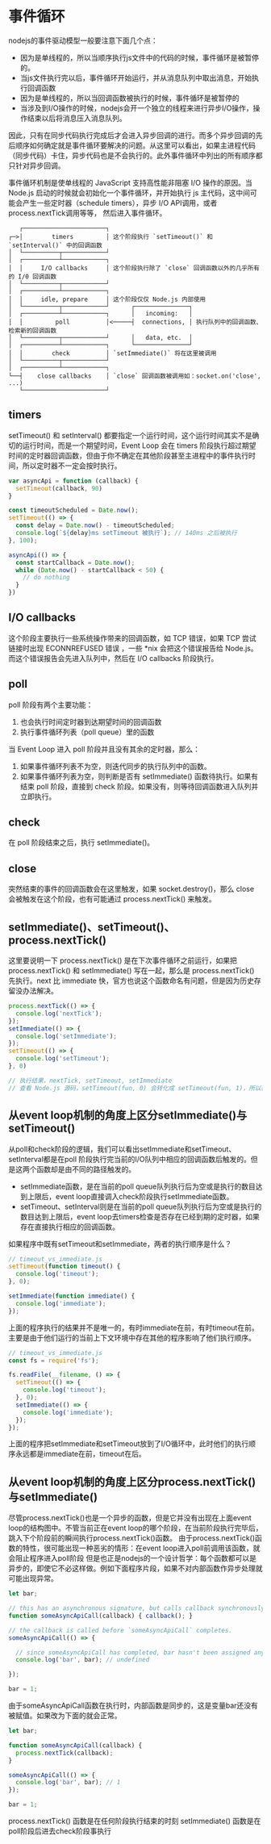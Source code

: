 # 事件循环

nodejs的事件驱动模型一般要注意下面几个点：

* 因为是单线程的，所以当顺序执行js文件中的代码的时候，事件循环是被暂停的。
* 当js文件执行完以后，事件循环开始运行，并从消息队列中取出消息，开始执行回调函数
* 因为是单线程的，所以当回调函数被执行的时候，事件循环是被暂停的
* 当涉及到I/O操作的时候，nodejs会开一个独立的线程来进行异步I/O操作，操作结束以后将消息压入消息队列。

因此，只有在同步代码执行完成后才会进入异步回调的进行。而多个异步回调的先后顺序如何确定就是事件循环要解决的问题。从这里可以看出，如果主进程代码（同步代码）卡住，异步代码也是不会执行的。此外事件循环中列出的所有顺序都只针对异步回调。

事件循环机制是使单线程的 JavaScript 支持高性能非阻塞 I/O 操作的原因。当 Node.js 启动的时候就会初始化一个事件循环，并开始执行 js 主代码，这中间可能会产生一些定时器（schedule timers），异步 I/O API调用，或者process.nextTick调用等等， 然后进入事件循环。

```
   ┌───────────────────────┐
┌─>│        timers         │ 这个阶段执行 `setTimeout()` 和 `setInterval()` 中的回调函数
│  └──────────┬────────────┘
│  ┌──────────┴────────────┐
│  │     I/O callbacks     │ 这个阶段执行除了 `close` 回调函数以外的几乎所有的 I/0 回调函数
│  └──────────┬────────────┘
│  ┌──────────┴────────────┐
│  │     idle, prepare     │ 这个阶段仅仅 Node.js 内部使用
│  └──────────┬────────────┘      ┌───────────────┐
│  ┌──────────┴────────────┐      │   incoming:   │
│  │         poll          │<─────┤  connections, │ 执行队列中的回调函数、检索新的回调函数
│  └──────────┬────────────┘      │   data, etc.  │
│  ┌──────────┴────────────┐      └───────────────┘
│  │        check          │ `setImmediate()` 将在这里被调用
│  └──────────┬────────────┘
│  ┌──────────┴────────────┐
└──┤    close callbacks    │ `close` 回调函数被调用如：socket.on('close', ...)
   └───────────────────────┘

```

## timers

setTimeout() 和 setInterval() 都要指定一个运行时间，这个运行时间其实不是确切的运行时间，而是一个期望时间，Event Loop 会在 timers 阶段执行超过期望时间的定时器回调函数，但由于你不确定在其他阶段甚至主进程中的事件执行时间，所以定时器不一定会按时执行。

```javascript
var asyncApi = function (callback) {
  setTimeout(callback, 90)
}

const timeoutScheduled = Date.now();
setTimeout(() => {
  const delay = Date.now() - timeoutScheduled;
  console.log(`${delay}ms setTimeout 被执行`); // 140ms 之后被执行
}, 100);

asyncApi(() => {
  const startCallback = Date.now();
  while (Date.now() - startCallback < 50) {
    // do nothing
  }
})
```

## I/O callbacks

这个阶段主要执行一些系统操作带来的回调函数，如 TCP 错误，如果 TCP 尝试链接时出现 ECONNREFUSED 错误 ，一些 *nix 会把这个错误报告给 Node.js。而这个错误报告会先进入队列中，然后在 I/O callbacks 阶段执行。

## poll

poll 阶段有两个主要功能：

1. 也会执行时间定时器到达期望时间的回调函数
2. 执行事件循环列表（poll queue）里的函数

当 Event Loop 进入 poll 阶段并且没有其余的定时器，那么：

1. 如果事件循环列表不为空，则迭代同步的执行队列中的函数。
2. 如果事件循环列表为空，则判断是否有 setImmediate() 函数待执行。如果有结束 poll 阶段，直接到 check 阶段。如果没有，则等待回调函数进入队列并立即执行。

## check

在 poll 阶段结束之后，执行 setImmediate()。

## close

突然结束的事件的回调函数会在这里触发，如果 socket.destroy()，那么 close 会被触发在这个阶段，也有可能通过 process.nextTick() 来触发。

## setImmediate()、setTimeout()、process.nextTick()

这里要说明一下 process.nextTick() 是在下次事件循环之前运行，如果把 process.nextTick() 和 setImmediate() 写在一起，那么是 process.nextTick() 先执行。next 比 immediate 快，官方也说这个函数命名有问题，但是因为历史存留没办法解决。

```javascript
process.nextTick(() => {
  console.log('nextTick');
});
setImmediate(() => {
  console.log('setImmediate');
});
setTimeout(() => {
  console.log('setTimeout');
}, 0)

// 执行结果，nextTick, setTimeout, setImmediate
// 查看 Node.js 源码，setTimeout(fun, 0) 会转化成 setTimeout(fun, 1)，所以在这种简单的情况下，对于不同设备，setImmediate 有可能早于 setTimeout 执行。
```

## 从event loop机制的角度上区分setImmediate()与setTimeout()

从poll和check阶段的逻辑，我们可以看出setImmediate和setTimeout、setInterval都是在poll 阶段执行完当前的I/O队列中相应的回调函数后触发的。但是这两个函数却是由不同的路径触发的。

* setImmediate函数，是在当前的poll queue队列执行后为空或是执行的数目达到上限后，event loop直接调入check阶段执行setImmediate函数。
* setTimeout、setInterval则是在当前的poll queue队列执行后为空或是执行的数目达到上限后，event loop去timers检查是否存在已经到期的定时器，如果存在直接执行相应的回调函数。

如果程序中既有setTimeout和setImmediate，两者的执行顺序是什么？

```javascript
// timeout_vs_immediate.js
setTimeout(function timeout() {
  console.log('timeout');
}, 0);

setImmediate(function immediate() {
  console.log('immediate');
});
```

上面的程序执行的结果并不是唯一的，有时immediate在前，有时timeout在前。主要是由于他们运行的当前上下文环境中存在其他的程序影响了他们执行顺序。

```javascript
// timeout_vs_immediate.js
const fs = require('fs');

fs.readFile(__filename, () => {
  setTimeout(() => {
    console.log('timeout');
  }, 0);
  setImmediate(() => {
    console.log('immediate');
  });
});
```

上面的程序把setImmediate和setTimeout放到了I/O循环中，此时他们的执行顺序永远都是immediate在前，timeout在后。

## 从event loop机制的角度上区分process.nextTick()与setImmediate()

尽管process.nextTick()也是一个异步的函数，但是它并没有出现在上面event loop的结构图中。不管当前正在event loop的哪个阶段，在当前阶段执行完毕后，跳入下个阶段前的瞬间执行process.nextTick()函数。
由于process.nextTick()函数的特性，很可能出现一种恶劣的情形：在event loop进入poll前调用该函数，就会阻止程序进入poll阶段
但是也正是nodejs的一个设计哲学：每个函数都可以是异步的，即使它不必这样做。例如下面程序片段，如果不对内部函数作异步处理就可能出现异常。

```javascript
let bar;

// this has an asynchronous signature, but calls callback synchronously
function someAsyncApiCall(callback) { callback(); }

// the callback is called before `someAsyncApiCall` completes.
someAsyncApiCall(() => {

  // since someAsyncApiCall has completed, bar hasn't been assigned any value
  console.log('bar', bar); // undefined

});

bar = 1;
```

由于someAsyncApiCall函数在执行时，内部函数是同步的，这是变量bar还没有被赋值。如果改为下面的就会正常。

```javascript
let bar;

function someAsyncApiCall(callback) {
  process.nextTick(callback);
}

someAsyncApiCall(() => {
  console.log('bar', bar); // 1
});

bar = 1;
```

process.nextTick() 函数是在任何阶段执行结束的时刻
setImmediate() 函数是在poll阶段后进去check阶段事执行
